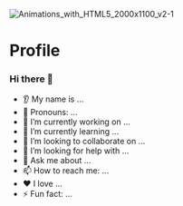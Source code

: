 ![Animations_with_HTML5_2000x1100_v2-1](https://user-images.githubusercontent.com/91014957/183244564-de11cbf6-2f8d-4ac6-9a99-6555be822817.gif)



# Profile
### Hi there 👋
* 👂 My name is ...
* 👩 Pronouns: ...
* 🔭 I’m currently working on ...
* 🌱 I’m currently learning ...
* 🤝 I’m looking to collaborate on ...
* 🤔 I’m looking for help with ...
* 💬 Ask me about ...
* 📫 How to reach me: ...
* ❤️ I love ...
* ⚡ Fun fact: ...

